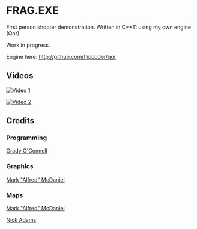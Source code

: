 # FRAG.EXE

First person shooter demonstration.
Written in C++11 using my own engine (Qor).
    
Work in progress.

Engine here: http://github.com/flipcoder/qor

## Videos

[![Video 1](http://img.youtube.com/vi/Ul5RqDA54RE/0.jpg)](https://youtu.be/Ul5RqDA54RE) 

[![Video 2](http://img.youtube.com/vi/nMWK1l5uOjQ/0.jpg)](https://youtu.be/nMWK1l5uOjQ)

## Credits

### Programming
[Grady O'Connell](http://github.com/flipcoder)

### Graphics
[Mark "Alfred" McDaniel](http://github.com/alfredanonymous)

### Maps
[Mark "Alfred" McDaniel](http://github.com/alfredanonymous)

[Nick Adams](http://github.com/nadams)

